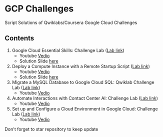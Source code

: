 # GCP Challenges
Script Solutions of Qwiklabs/Coursera Google Cloud Challenges

## Contents
1. Google Cloud Essential Skills: Challenge Lab ([Lab link](https://www.qwiklabs.com/focuses/1734?parent=catalog))
    * Youtube [Vedio](https://youtu.be/7yefxwOcwx8)
    * Solution Slide [here](https://www.slideshare.net/qursaan/google-cloud-essential-skills-challenge-lab)
2. Deploy a Compute Instance with a Remote Startup Script ([Lab link](https://www.qwiklabs.com/focuses/1735?parent=catalog))
    * Youtube [Vedio](https://youtu.be/olfgoGIbhe8)
    * Solution Slide [here](https://www.slideshare.net/qursaan/deploy-a-compute-instance-with-a-remote-startup-script)
3. Migrate a MySQL Database to Google Cloud SQL: Qwiklab Challenge Lab ([Lab link](https://www.qwiklabs.com/focuses/1740?parent=catalog))
    * Youtube [Vedio](https://youtu.be/7WwLIlHVPIs)
4. Automate Interactions with Contact Center AI: Challenge Lab ([Lab link](https://www.qwiklabs.com/focuses/12008?parent=catalog))
    * Youtube [Vedio](https://youtu.be/6naKTONVepA)
5. Set up and Configure a Cloud Environment in Google Cloud: Challenge Lab ([Lab link](https://www.qwiklabs.com/focuses/10603?parent=catalog))
    * Youtube [Vedio](https://youtu.be/FYA3WDB6uIE)

Don't forget to star repository to keep update

